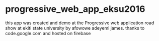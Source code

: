 # progressive_web_app_eksu2016
this app was created and demo at the Progressive web application road show at ekiti state university by afowowe adeyemi james. thanks to code.google.com and hosted on firebase
